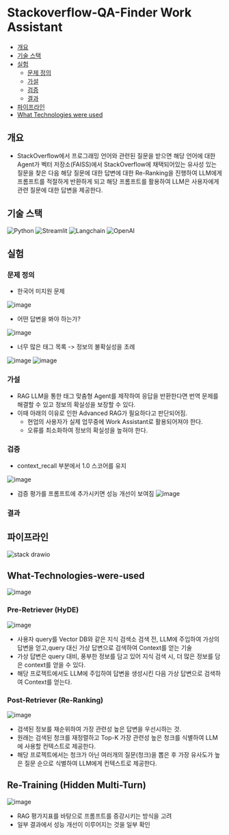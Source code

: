 # Stackoverflow-QA-Finder Work Assistant
- [개요](#개요)
- [기술 스택](#기술-스택)
- [실험](#실험)
  - [문제 정의](#문제-정의)
  - [가설](#가설)
  - [검증](#검증)
  - [결과](#결과)
- [파이프라인](#파이프라인)
- [What Technologies were used](#What-Technologies-were-used)

## 개요
- StackOverflow에서 프로그래밍 언어와 관련된 질문을 받으면 해당 언어에 대한 Agent가 벡터 저장소(FAISS)에서 StackOverflow에 채택되어있는 유사성 있는 질문을 찾은 다음 해당 질문에 대한 답변에 대한 Re-Ranking을 진행하여 LLM에게 프롬프트를 적절하게 반환하게 되고 해당 프롬프트를 활용하여 LLM은 사용자에게 관련 질문에 대한 답변을 제공한다.

## 기술 스택

![Python](https://img.shields.io/badge/Python-3776AB?logo=python&logoColor=white)
![Streamlit](https://img.shields.io/badge/Streamlit-FF4B4B?logo=streamlit&logoColor=white)
![Langchain](https://img.shields.io/badge/Langchain-00C7B7?logo=langchain&logoColor=white)
![OpenAI](https://img.shields.io/badge/OpenAI-343541?logo=openai&logoColor=white)

## 실험

### 문제 정의
- 한국어 미지원 문제

![image](https://github.com/user-attachments/assets/ac63403d-10a3-49fb-873c-8549ffc87d51)

- 어떤 답변을 봐야 하는가?

![image](https://github.com/user-attachments/assets/2c78cb62-3ed6-433a-86af-425efbd3bf91)

- 너무 많은 태그 목록 -> 정보의 불확실성을 초례

![image](https://github.com/user-attachments/assets/9bd6ec1e-39c0-45d7-90f0-b4ea4820a662)
![image](https://github.com/user-attachments/assets/533fe99d-b5af-4752-b430-64fabe2bdbc5)

### 가설
- RAG LLM을 통한 태그 맞춤형 Agent를 제작하여 응답을 반환한다면 번역 문제를 해결할 수 있고 정보의 확실성을 보장할 수 있다.
- 이때 아래의 이유로 인한 Advanced RAG가 필요하다고 판단되어짐.
  - 현업의 사용자가 실제 업무중에 Work Assistant로 활용되어져야 한다.
  - 오류를 최소화하여 정보의 확실성을 높혀야 한다.

### 검증
- context_recall 부분에서 1.0 스코어를 유지
  
![image](https://github.com/user-attachments/assets/2f6aa9d8-b0dd-478b-92e5-d211bd6aed8d)

- 검증 평가를 프롬프트에 추가시키면 성능 개선이 보여짐
![image](https://github.com/user-attachments/assets/7491ee5a-e64d-48e4-98d2-2cccd6ec4197)


### 결과

## 파이프라인
![stack drawio](https://github.com/user-attachments/assets/c131ae91-aba5-41f0-a01f-7b5534ac6a0a)

## What-Technologies-were-used
![image](https://github.com/user-attachments/assets/f859e839-c8f7-41ad-b852-dcfaa1517cb9)

### Pre-Retriever (HyDE)
![image](https://github.com/user-attachments/assets/68353461-1c18-457d-a402-8ecdbba44b42)
- 사용자 query를 Vector DB와 같은 지식 검색소 검색 전, LLM에 주입하여 가상의 답변을 얻고,query 대신 가상 답변으로 검색하여 Context를 얻는 기술
- 가상 답변은 query 대비, 풍부한 정보를 담고 있어 지식 검색 시, 더 많은 정보를 담은 context를 얻을 수 있다.
- 해당 프로젝트에서도 LLM에 주입하여 답변을 생성시킨 다음 가상 답변으로 검색하여 Context를 얻는다.

### Post-Retriever (Re-Ranking)
![image](https://github.com/user-attachments/assets/f8dcb46a-8a31-4f39-b8f8-6127aec96c39)
- 검색된 정보를 재순위하여 가장 관련성 높은 답변을 우선시하는 것.
- 원래는 검색된 청크를 재정렬하고 Top-K 가장 관련성 높은 청크를 식별하여 LLM에 사용할 컨텍스트로 제공한다.
- 해당 프로젝트에서는 청크가 아닌 여러개의 질문(청크)을 뽑은 후 가장 유사도가 높은 질문 순으로 식별하여 LLM에게 컨텍스트로 제공한다.

## Re-Training (Hidden Multi-Turn)
![image](https://github.com/user-attachments/assets/c4b67128-a9bc-47cb-94f2-c08d75029811)
- RAG 평가지표를 바탕으로 프롬프트를 증강시키는 방식을 고려
- 일부 결과에서 성능 개선이 이루어지는 것을 일부 확인
